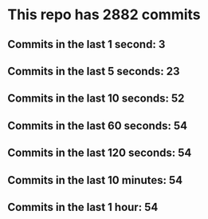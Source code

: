# This repo has 2882 commits

## Commits in the last 1 second: 3
## Commits in the last 5 seconds: 23
## Commits in the last 10 seconds: 52
## Commits in the last 60 seconds: 54
## Commits in the last 120 seconds: 54
## Commits in the last 10 minutes: 54
## Commits in the last 1 hour: 54

